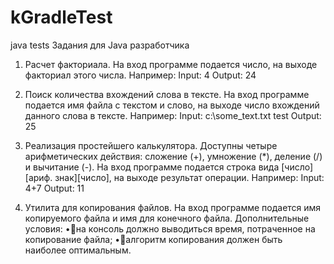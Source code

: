 # kGradleTest
java tests
Задания для Java разработчика
1. Расчет факториала. На вход программе подается число, на выходе факториал этого
числа. Например:
Input: 4
Output: 24

2. Поиск количества вхождений слова в тексте. На вход программе подается имя
файла с текстом и слово, на выходе число вхождений данного слова в тексте.
Например:
Input: c:\some_text.txt test
Output: 25

3. Реализация простейшего калькулятора. Доступны четыре арифметических
действия: сложение (+), умножение (*), деление (/) и вычитание (-). На вход
программе подается строка вида [число][ариф. знак][число], на выходе результат
операции.
Например:
Input: 4+7
Output: 11

4. Утилита для копирования файлов. На вход программе подается имя копируемого
файла и имя для конечного файла. Дополнительные условия:
•на консоль должно выводиться время, потраченное на копирование файла;
•алгоритм копирования должен быть наиболее оптимальным.
